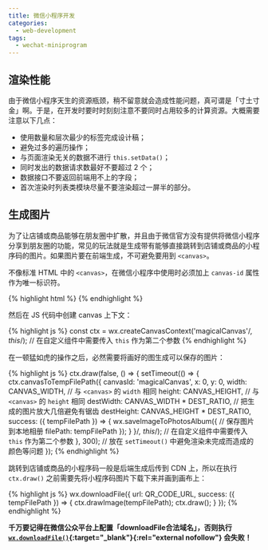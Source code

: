 ```yaml
---
title: 微信小程序开发
categories:
  - web-development
tags:
  - wechat-miniprogram
---
```


## 渲染性能

由于微信小程序天生的资源瓶颈，稍不留意就会造成性能问题，真可谓是「寸土寸金」啊。于是，在开发时要时时刻刻注意不要同时占用较多的计算资源。大概需要注意以下几点：

* 使用数量和层次最少的标签完成设计稿；
* 避免过多的遍历操作；
* 与页面渲染无关的数据不进行 `this.setData()`；
* 同时发出的数据请求数最好不要超过 2 个；
* 数据接口不要返回前端用不上的字段；
* 首次渲染时列表类模块尽量不要渲染超过一屏半的部分。

## 生成图片

为了让店铺或商品能够在朋友圈中扩散，并且由于微信官方没有提供将微信小程序分享到朋友圈的功能，常见的玩法就是生成带有能够直接跳转到店铺或商品的小程序码的图片。如果图片要在前端生成，不可避免要用到 `<canvas>`。

不像标准 HTML 中的 `<canvas>`，在微信小程序中使用时必须加上 `canvas-id` 属性作为唯一标识符。

{% highlight html %}
<canvas canvas-id="magicalCanvas"></canvas>
{% endhighlight %}

然后在 JS 代码中创建 canvas 上下文：

{% highlight js %}
const ctx = wx.createCanvasContext('magicalCanvas'/*, this*/);  // 在自定义组件中需要传入 `this` 作为第二个参数
{% endhighlight %}

在一顿猛如虎的操作之后，必然需要将画好的图生成可以保存的图片：

{% highlight js %}
ctx.draw(false, () => {
  setTimeout(() => {
    ctx.canvasToTempFilePath({
      canvasId: 'magicalCanvas',
      x: 0,
      y: 0,
      width: CANVAS_WIDTH,                      // 与 `<canvas>` 的 `width` 相同
      height: CANVAS_HEIGHT,                    // 与 `<canvas>` 的 `height` 相同
      destWidth: CANVAS_WIDTH * DEST_RATIO,     // 把生成的图片放大几倍避免有锯齿
      destHeight: CANVAS_HEIGHT * DEST_RATIO,
      success: ({ tempFilePath }) => {
        wx.saveImageToPhotosAlbum({             // 保存图片到本地相册
          filePath: tempFilePath
        });
      }
    }/*, this*/);                               // 在自定义组件中需要传入 `this` 作为第二个参数
  }, 300);                                      // 放在 `setTimeout()` 中避免渲染未完成而造成的颜色等问题
});
{% endhighlight %}

跳转到店铺或商品的小程序码一般是后端生成后传到 CDN 上，所以在执行 `ctx.draw()` 之前需要先将小程序码图片下载下来并画到画布上：

{% highlight js %}
wx.downloadFile({
  url: QR_CODE_URL,
  success: ({ tempFilePath }) => {
    ctx.drawImage(tempFilePath);
    ctx.draw();
  }
});
{% endhighlight %}

**千万要记得在微信公众平台上配置「downloadFile合法域名」，否则执行 [`wx.downloadFile()`](https://developers.weixin.qq.com/miniprogram/dev/api/wx.downloadFile.html){:target="_blank"}{:rel="external nofollow"} 会失败！**
